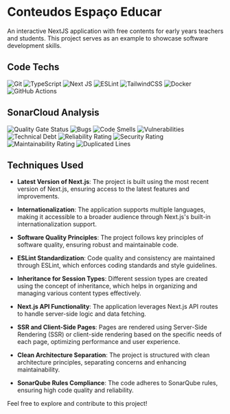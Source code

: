 # Conteudos Espaço Educar

An interactive NextJS application with free contents for early years teachers and students. This project serves as an example to showcase software development skills.

## Code Techs

![Git](https://img.shields.io/badge/git-%23F05033.svg?style=for-the-badge&logo=git&logoColor=white)
![TypeScript](https://img.shields.io/badge/typescript-%23007ACC.svg?style=for-the-badge&logo=typescript&logoColor=white)
![Next JS](https://img.shields.io/badge/Next-black?style=for-the-badge&logo=next.js&logoColor=white)
![ESLint](https://img.shields.io/badge/ESLint-4B3263?style=for-the-badge&logo=eslint&logoColor=white)
![TailwindCSS](https://img.shields.io/badge/tailwindcss-%2338B2AC.svg?style=for-the-badge&logo=tailwind-css&logoColor=white)
![Docker](https://img.shields.io/badge/docker-%230db7ed.svg?style=for-the-badge&logo=docker&logoColor=white)
![GitHub Actions](https://img.shields.io/badge/github%20actions-%232671E5.svg?style=for-the-badge&logo=githubactions&logoColor=white)

## SonarCloud Analysis

![Quality Gate Status](https://sonarcloud.io/api/project_badges/measure?project=marcelo3macedo_conteudos_espacoeducar&metric=alert_status)
![Bugs](https://sonarcloud.io/api/project_badges/measure?project=marcelo3macedo_conteudos_espacoeducar&metric=bugs)
![Code Smells](https://sonarcloud.io/api/project_badges/measure?project=marcelo3macedo_conteudos_espacoeducar&metric=code_smells)
![Vulnerabilities](https://sonarcloud.io/api/project_badges/measure?project=marcelo3macedo_conteudos_espacoeducar&metric=vulnerabilities)
![Technical Debt](https://sonarcloud.io/api/project_badges/measure?project=marcelo3macedo_conteudos_espacoeducar&metric=sqale_index)
![Reliability Rating](https://sonarcloud.io/api/project_badges/measure?project=marcelo3macedo_conteudos_espacoeducar&metric=reliability_rating)
![Security Rating](https://sonarcloud.io/api/project_badges/measure?project=marcelo3macedo_conteudos_espacoeducar&metric=security_rating)
![Maintainability Rating](https://sonarcloud.io/api/project_badges/measure?project=marcelo3macedo_conteudos_espacoeducar&metric=sqale_rating)
![Duplicated Lines](https://sonarcloud.io/api/project_badges/measure?project=marcelo3macedo_conteudos_espacoeducar&metric=duplicated_lines_density)

## Techniques Used

- **Latest Version of Next.js**: The project is built using the most recent version of Next.js, ensuring access to the latest features and improvements.

- **Internationalization**: The application supports multiple languages, making it accessible to a broader audience through Next.js's built-in internationalization support.

- **Software Quality Principles**: The project follows key principles of software quality, ensuring robust and maintainable code.

- **ESLint Standardization**: Code quality and consistency are maintained through ESLint, which enforces coding standards and style guidelines.

- **Inheritance for Session Types**: Different session types are created using the concept of inheritance, which helps in organizing and managing various content types effectively.

- **Next.js API Functionality**: The application leverages Next.js API routes to handle server-side logic and data fetching.

- **SSR and Client-Side Pages**: Pages are rendered using Server-Side Rendering (SSR) or client-side rendering based on the specific needs of each page, optimizing performance and user experience.

- **Clean Architecture Separation**: The project is structured with clean architecture principles, separating concerns and enhancing maintainability.

- **SonarQube Rules Compliance**: The code adheres to SonarQube rules, ensuring high code quality and reliability.

Feel free to explore and contribute to this project!
